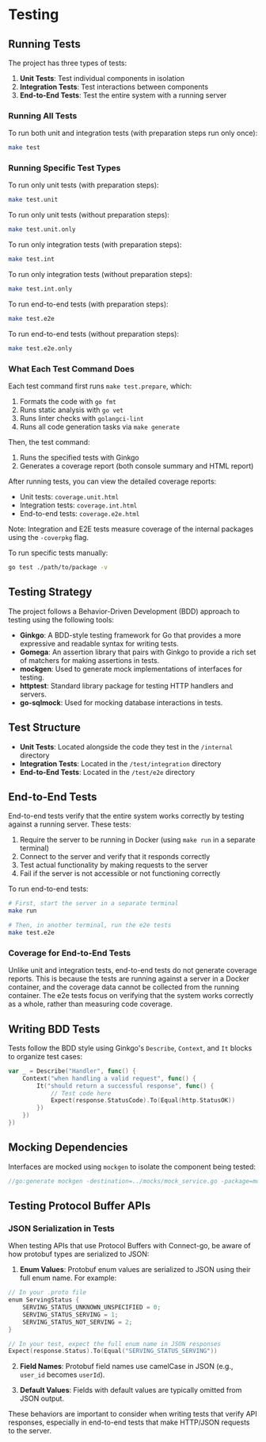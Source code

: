 # Testing

## Running Tests

The project has three types of tests:

1. **Unit Tests**: Test individual components in isolation
2. **Integration Tests**: Test interactions between components
3. **End-to-End Tests**: Test the entire system with a running server

### Running All Tests

To run both unit and integration tests (with preparation steps run only once):

```bash
make test
```

### Running Specific Test Types

To run only unit tests (with preparation steps):

```bash
make test.unit
```

To run only unit tests (without preparation steps):

```bash
make test.unit.only
```

To run only integration tests (with preparation steps):

```bash
make test.int
```

To run only integration tests (without preparation steps):

```bash
make test.int.only
```

To run end-to-end tests (with preparation steps):

```bash
make test.e2e
```

To run end-to-end tests (without preparation steps):

```bash
make test.e2e.only
```

### What Each Test Command Does

Each test command first runs `make test.prepare`, which:
1. Formats the code with `go fmt`
2. Runs static analysis with `go vet`
3. Runs linter checks with `golangci-lint`
4. Runs all code generation tasks via `make generate`

Then, the test command:
1. Runs the specified tests with Ginkgo
2. Generates a coverage report (both console summary and HTML report)

After running tests, you can view the detailed coverage reports:
- Unit tests: `coverage.unit.html`
- Integration tests: `coverage.int.html`
- End-to-end tests: `coverage.e2e.html`

Note: Integration and E2E tests measure coverage of the internal packages using the `-coverpkg` flag.

To run specific tests manually:

```bash
go test ./path/to/package -v
```

## Testing Strategy

The project follows a Behavior-Driven Development (BDD) approach to testing using the following tools:

- **Ginkgo**: A BDD-style testing framework for Go that provides a more expressive and readable syntax for writing tests.
- **Gomega**: An assertion library that pairs with Ginkgo to provide a rich set of matchers for making assertions in tests.
- **mockgen**: Used to generate mock implementations of interfaces for testing.
- **httptest**: Standard library package for testing HTTP handlers and servers.
- **go-sqlmock**: Used for mocking database interactions in tests.

## Test Structure

- **Unit Tests**: Located alongside the code they test in the `/internal` directory
- **Integration Tests**: Located in the `/test/integration` directory
- **End-to-End Tests**: Located in the `/test/e2e` directory

## End-to-End Tests

End-to-end tests verify that the entire system works correctly by testing against a running server. These tests:

1. Require the server to be running in Docker (using `make run` in a separate terminal)
2. Connect to the server and verify that it responds correctly
3. Test actual functionality by making requests to the server
4. Fail if the server is not accessible or not functioning correctly

To run end-to-end tests:

```bash
# First, start the server in a separate terminal
make run

# Then, in another terminal, run the e2e tests
make test.e2e
```

### Coverage for End-to-End Tests

Unlike unit and integration tests, end-to-end tests do not generate coverage reports. This is because the tests are running against a server in a Docker container, and the coverage data cannot be collected from the running container. The e2e tests focus on verifying that the system works correctly as a whole, rather than measuring code coverage.

## Writing BDD Tests

Tests follow the BDD style using Ginkgo's `Describe`, `Context`, and `It` blocks to organize test cases:

```go
var _ = Describe("Handler", func() {
    Context("when handling a valid request", func() {
        It("should return a successful response", func() {
            // Test code here
            Expect(response.StatusCode).To(Equal(http.StatusOK))
        })
    })
})
```

## Mocking Dependencies

Interfaces are mocked using `mockgen` to isolate the component being tested:

```go
//go:generate mockgen -destination=../mocks/mock_service.go -package=mocks github.com/seventeenthearth/sudal/internal/feature/example Service
```

## Testing Protocol Buffer APIs

### JSON Serialization in Tests

When testing APIs that use Protocol Buffers with Connect-go, be aware of how protobuf types are serialized to JSON:

1. **Enum Values**: Protobuf enum values are serialized to JSON using their full enum name. For example:

```go
// In your .proto file
enum ServingStatus {
    SERVING_STATUS_UNKNOWN_UNSPECIFIED = 0;
    SERVING_STATUS_SERVING = 1;
    SERVING_STATUS_NOT_SERVING = 2;
}

// In your test, expect the full enum name in JSON responses
Expect(response.Status).To(Equal("SERVING_STATUS_SERVING"))
```

2. **Field Names**: Protobuf field names use camelCase in JSON (e.g., `user_id` becomes `userId`).

3. **Default Values**: Fields with default values are typically omitted from JSON output.

These behaviors are important to consider when writing tests that verify API responses, especially in end-to-end tests that make HTTP/JSON requests to the server.
